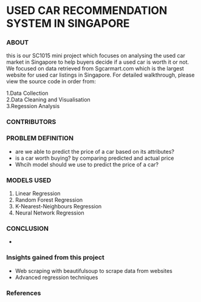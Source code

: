 # USED CAR RECOMMENDATION SYSTEM IN SINGAPORE


### ABOUT
this is our SC1015 mini project which focuses on analysing the used car market in Singapore to help buyers decide if a used car is worth it or not.
We focused on data retrieved from Sgcarmart.com which is the largest website for used car listings in Singapore. For detailed walkthrough, please view the source code in order from:

1.Data Collection  
2.Data Cleaning and Visualisation  
3.Regession Analysis

### CONTRIBUTORS


### PROBLEM DEFINITION
* are we able to predict the price of a car based on its attributes?
* is a car worth buying? by comparing predicted and actual price
* Whcih model should we use to predict the price of a car?

### MODELS USED
1. Linear Regression  
2. Random Forest Regression  
3. K-Nearest-Neighbours Regression
4. Neural Network Regression

### CONCLUSION
* 

### Insights gained from this project
* Web scraping with beautifulsoup to scrape data from websites
* Advanced regression techniques

### References


